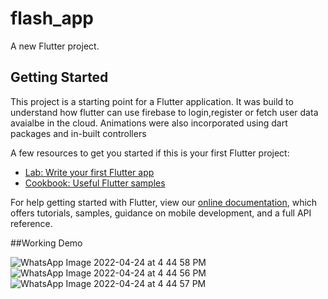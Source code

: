 # flash_app

A new Flutter project.

## Getting Started

This project is a starting point for a Flutter application. It was build to understand how flutter can use firebase to login,register or fetch user data avaialbe in the cloud. Animations were also incorporated using dart packages and in-built controllers

A few resources to get you started if this is your first Flutter project:

- [Lab: Write your first Flutter app](https://flutter.dev/docs/get-started/codelab)
- [Cookbook: Useful Flutter samples](https://flutter.dev/docs/cookbook)

For help getting started with Flutter, view our
[online documentation](https://flutter.dev/docs), which offers tutorials,
samples, guidance on mobile development, and a full API reference.

##Working Demo

![WhatsApp Image 2022-04-24 at 4 44 58 PM](https://user-images.githubusercontent.com/57664891/164973774-7111e4c8-aac3-4422-8548-f68ff27d08ff.jpeg)
![WhatsApp Image 2022-04-24 at 4 44 56 PM](https://user-images.githubusercontent.com/57664891/164973776-1cd25290-3341-4fb0-83a8-0f5b63a2325a.jpeg)
![WhatsApp Image 2022-04-24 at 4 44 57 PM](https://user-images.githubusercontent.com/57664891/164973778-557731b0-5b02-48bf-8b96-22230204a2df.jpeg)
